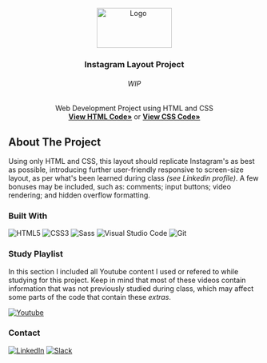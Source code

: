 <div id="top"></div>
<!--
*** Thanks for checking out the Best-README-Template. If you have a suggestion
*** that would make this better, please fork the repo and create a pull request
*** or simply open an issue with the tag "enhancement".
*** Don't forget to give the project a star!
*** Thanks again! Now go create something AMAZING! :D
-->



<!-- PROJECT SHIELDS -->
<!--
*** I'm using markdown "reference style" links for readability.
*** Reference links are enclosed in brackets [ ] instead of parentheses ( ).
*** See the bottom of this document for the declaration of the reference variables
*** for contributors-url, forks-url, etc. This is an optional, concise syntax you may use.
*** https://www.markdownguide.org/basic-syntax/#reference-style-links
-->

<!-- PROJECT LOGO -->
<br />
<div align="center">
  <a href="https://github.com/NivaldoFarias/Projeto-Layout-Instagram">
    <img src="https://marcas-logos.net/wp-content/uploads/2020/01/instagram_icon_logo.png" alt="Logo" width="150" height="80">
  </a>

<h3 align="center">Instagram Layout Project</h3>
  <h6 align="center">WIP</h6>
  <p align="center">
    Web Development Project using HTML and CSS  
    <br />
    <a href="https://github.com/NivaldoFarias/Projeto-Layout-Instagram/blob/main/index.html"><strong>View HTML Code»</strong></a>
    or
    <a href="https://github.com/NivaldoFarias/Projeto-Layout-Instagram/blob/main/CSS/style.css"><strong>View CSS Code»</strong></a>
</div>

<!-- ABOUT THE PROJECT -->
## About The Project

<!-- [![Product Name Screen Shot][product-screenshot]](https://example.com) -->

Using only HTML and CSS, this layout should replicate Instagram's as best as possible, introducing further user-friendly responsive to screen-size layout, as per what's been learned during class _(see Linkedin profile)_.  A few bonuses may be included, such as: comments; input buttons; video rendering; and hidden overflow formatting. 

### Built With

![HTML5](https://img.shields.io/badge/html5-%23E34F26.svg?style=for-the-badge&logo=html5&logoColor=white)
![CSS3](https://img.shields.io/badge/css3-%231572B6.svg?style=for-the-badge&logo=css3&logoColor=white)
![Sass](https://img.shields.io/badge/Sass-CC6699?style=for-the-badge&logo=sass&logoColor=white)
![Visual Studio Code](https://img.shields.io/badge/Visual%20Studio%20Code-0078d7.svg?style=for-the-badge&logo=visual-studio-code&logoColor=white)
![Git](https://img.shields.io/badge/git-%23F05033.svg?style=for-the-badge&logo=git&logoColor=white)


<!-- Study Playlist -->
### Study Playlist

In this section I included all Youtube content I used or refered to while studying for this project. Keep in mind that most of these videos contain information that was not previously studied during class, which may affect some parts of the code that contain these _extras_. 

<a href="https://youtube.com/playlist?list=PLoZj33I2-ANTWqU331l3ZGlZV8I7rr5ZN">![Youtube](https://img.shields.io/badge/YouTube-FF0000?style=for-the-badge&logo=youtube&logoColor=white)</a>

<!-- CONTACT -->
### Contact

[![LinkedIn][linkedin-shield]][linkedin-url] 
[![Slack][slack-shield]][slack-url]

<!-- MARKDOWN LINKS & IMAGES -->
<!-- https://www.markdownguide.org/basic-syntax/#reference-style-links -->
[linkedin-shield]: https://img.shields.io/badge/-LinkedIn-black.svg?style=for-the-badge&logo=linkedin&colorB=blue
[linkedin-url]: https://www.linkedin.com/in/nivaldofarias/
[slack-shield]: https://img.shields.io/badge/Slack-4A154B?style=for-the-badge&logo=slack&logoColor=white
[slack-url]: https://driventurmas.slack.com/team/U02T6V2D8D8/
<!-- [product-screenshot]: images/screenshot.png -->

